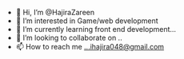 - 👋 Hi, I’m @HajiraZareen
- 👀 I’m interested in Game/web development
- 🌱 I’m currently learning  front end development...
- 💞️ I’m looking to collaborate on ..
- 📫 How to reach me ...ihajira048@gmail.com

<!---
HajiraZareen/HajiraZareen is a ✨ special ✨ repository because its `README.md` (this file) appears on your GitHub profile.
You can click the Preview link to take a look at your changes.
--->
